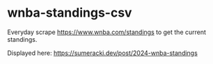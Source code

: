 # wnba-standings-csv

Everyday scrape https://www.wnba.com/standings to get the current standings. 

Displayed here: https://sumeracki.dev/post/2024-wnba-standings
